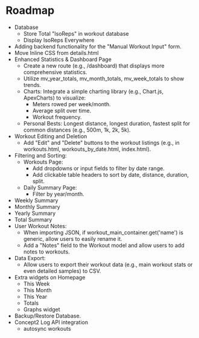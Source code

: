 # Roadmap
- Database
    - Store Total "IsoReps" in workout database
    - Display IsoReps Everywhere
- Adding backend functionality for the "Manual Workout Input" form.
- Move Inline CSS from details.html
- Enhanced Statistics & Dashboard Page
    - Create a new route (e.g., /dashboard) that displays more comprehensive statistics.
    - Utilize mv_year_totals, mv_month_totals, mv_week_totals to show trends.
    - Charts: Integrate a simple charting library (e.g., Chart.js, ApexCharts) to visualize:
        - Meters rowed per week/month.
        - Average split over time.
        - Workout frequency.
    - Personal Bests: Longest distance, longest duration, fastest split for common distances (e.g., 500m, 1k, 2k, 5k).
- Workout Editing and Deletion
    - Add "Edit" and "Delete" buttons to the workout listings (e.g., in workouts.html, workouts_by_date.html, index.html).
- Filtering and Sorting:
    - Workouts Page:
        - Add dropdowns or input fields to filter by date range.
        - Add clickable table headers to sort by date, distance, duration, split.
    - Daily Summary Page:
        - Filter by year/month.
- Weekly Summary
- Monthly Summary
- Yearly Summary
- Total Summary
- User Workout Notes:
    - When importing JSON, if workout_main_container.get('name') is generic, allow users to easily rename it.
    - Add a "Notes" field to the Workout model and allow users to add notes to workouts.
- Data Export:
    - Allow users to export their workout data (e.g., main workout stats or even detailed samples) to CSV.
- Extra widgets on Homepage
    - This Week 
    - This Month
    - This Year
    - Totals
    - Graphs widget
- Backup/Restore Database.
- Concept2 Log API integration
    - autosync workouts